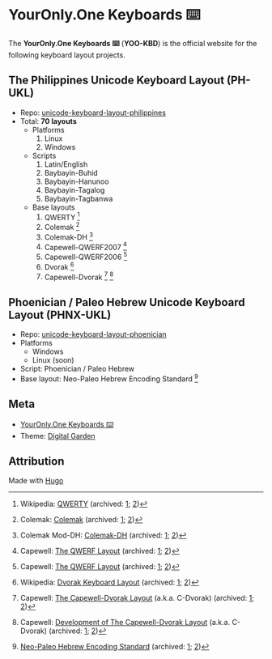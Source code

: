 # YourOnly.One Keyboards ⌨️

The **YourOnly.One Keyboards ⌨️** (**YOO-KBD**) is the official website for the following keyboard layout projects.

## The Philippines Unicode Keyboard Layout (PH-UKL)

- Repo: [unicode-keyboard-layout-philippines](https://codeberg.org/yelosan/unicode-keyboard-layout-philippines)
- Total: **70 layouts**
  - Platforms
    1. Linux
    1. Windows
  - Scripts
    1. Latin/English
    1. Baybayin-Buhid
    1. Baybayin-Hanunoo
    1. Baybayin-Tagalog
    1. Baybayin-Tagbanwa
  - Base layouts
    1. QWERTY [^layout-qwerty]
    1. Colemak [^layout-colemak]
    1. Colemak-DH [^layout-colemak-dh]
    1. Capewell-QWERF2007 [^layout-capewell-qwerf]
    1. Capewell-QWERF2006 [^layout-capewell-qwerf]
    1. Dvorak [^layout-dvorak]
    1. Capewell-Dvorak [^layout-capewell-dvorak-01] [^layout-capewell-dvorak-02]

[^layout-qwerty]: Wikipedia: [QWERTY](https://en.wikipedia.org/wiki/QWERTY) (archived: [1](https://web.archive.org/web/20230210212522/https://en.wikipedia.org/wiki/QWERTY); [2](https://archive.ph/f5z4Y))
[^layout-colemak]: Colemak: [Colemak](https://colemak.com) (archived: [1](https://web.archive.org/web/20230210212756/https://colemak.com/); [2](https://archive.ph/4r3GC))
[^layout-colemak-dh]: Colemak Mod-DH: [Colemak-DH](https://colemakmods.github.io/mod-dh/) (archived: [1](https://web.archive.org/web/20230210212805/https://colemakmods.github.io/mod-dh/); [2](https://archive.ph/QJdgS))
[^layout-capewell-qwerf]: Capewell: [The QWERF Layout](http://www.michaelcapewell.com/projects/keyboard/#The_QWERF_Layout) (archived: [1](https://web.archive.org/web/20230210213333/http://www.michaelcapewell.com/projects/keyboard/); [2](https://archive.ph/WEGNA))
[^layout-dvorak]: Wikipedia: [Dvorak Keyboard Layout](https://en.wikipedia.org/wiki/Dvorak_keyboard_layout) (archived: [1](https://web.archive.org/web/20230210213414/https://en.wikipedia.org/wiki/Dvorak_keyboard_layout); [2](https://archive.ph/NxHiB))
[^layout-capewell-dvorak-01]: Capewell: [The Capewell-Dvorak Layout](http://www.michaelcapewell.com/projects/keyboard/#The_Capewell-Dvorak_Layout) (a.k.a. C-Dvorak) (archived: [1](https://web.archive.org/web/20230210213333/http://www.michaelcapewell.com/projects/keyboard/); [2](https://archive.ph/WEGNA))
[^layout-capewell-dvorak-02]: Capewell: [Development of The Capewell-Dvorak Layout](http://www.michaelcapewell.com/projects/keyboard/layout_capewell-dvorak.htm) (a.k.a. C-Dvorak) (archived: [1](https://web.archive.org/web/20230210214534/http://www.michaelcapewell.com/projects/keyboard/layout_capewell-dvorak.htm); [2](https://archive.ph/zEBB8))

## Phoenician / Paleo Hebrew Unicode Keyboard Layout (PHNX-UKL)

- Repo: [unicode-keyboard-layout-phoenician](https://codeberg.org/yelosan/unicode-keyboard-layout-phoenician)
- Platforms
  - Windows
  - Linux (soon)
- Script: Phoenician / Paleo Hebrew
- Base layout: Neo-Paleo Hebrew Encoding Standard [^neo-paleo-layout]

[^neo-paleo-layout]: [Neo-Paleo Hebrew Encoding Standard](http://loveandtruth.net/neopaleo.html) (archived: [1](https://web.archive.org/web/20230210210655/http://loveandtruth.net/neopaleo.html); [2](https://archive.ph/kEfBo))

## Meta

- [YourOnly.One Keyboards ⌨️](https://keyboards.youronly.one)
- Theme: [Digital Garden](https://github.com/apvarun/digital-garden-hugo-theme)

## Attribution

Made with [Hugo](https://gohugo.io)
